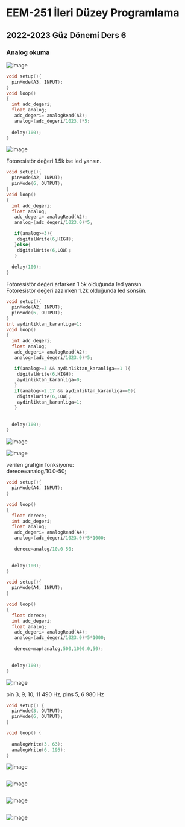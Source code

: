 # EEM-251 İleri Düzey Programlama

## 2022-2023 Güz Dönemi Ders 6

### Analog okuma


![image](files/06/1.png)

```C++
void setup(){
  pinMode(A3, INPUT);
}
void loop()
{
  int adc_degeri;
  float analog;
   adc_degeri= analogRead(A3);
   analog=(adc_degeri/1023.)*5;
  
  delay(100);
}
```


![image](files/06/2.png)

Fotoresistör değeri 1.5k ise led yansın.

```C++
void setup(){
  pinMode(A2, INPUT);
  pinMode(6, OUTPUT);
}
void loop()
{
  int adc_degeri;
  float analog;
   adc_degeri= analogRead(A2);
   analog=(adc_degeri/1023.0)*5;

   if(analog>=3){
    digitalWrite(6,HIGH);
   }else{
    digitalWrite(6,LOW);
   }
  
  delay(100);
}
```

Fotoresistör değeri artarken 1.5k olduğunda led yansın.   
Fotoresistör değeri azalırken 1.2k olduğunda led sönsün.   

```C++
void setup(){
  pinMode(A2, INPUT);
  pinMode(6, OUTPUT);
}
int aydinliktan_karanliga=1;
void loop()
{
  int adc_degeri;
  float analog;
   adc_degeri= analogRead(A2);
   analog=(adc_degeri/1023.0)*5;

   if(analog>=3 && aydinliktan_karanliga==1 ){
    digitalWrite(6,HIGH);
    aydinliktan_karanliga=0;
   }
   if(analog<=2.17 && aydinliktan_karanliga==0){
    digitalWrite(6,LOW);
    aydinliktan_karanliga=1;
   }
  
 
  delay(100);
}
```


![image](files/06/3.png)   

![image](files/06/4.png)   

verilen grafiğin fonksiyonu:  
derece=analog/10.0-50;

```C++
void setup(){
  pinMode(A4, INPUT);
}

void loop()
{
  float derece;
  int adc_degeri;
  float analog;
   adc_degeri= analogRead(A4);
   analog=(adc_degeri/1023.0)*5*1000;

   derece=analog/10.0-50;
  
 
  delay(100);
}
```


```C++
void setup(){
  pinMode(A4, INPUT);
}

void loop()
{
  float derece;
  int adc_degeri;
  float analog;
   adc_degeri= analogRead(A4);
   analog=(adc_degeri/1023.0)*5*1000;

   derece=map(analog,500,1000,0,50);
  
 
  delay(100);
}
```


![image](files/06/5.png)

pin 3, 9, 10, 11 490 Hz, pins 5, 6 980 Hz

```C++
void setup() {
  pinMode(3, OUTPUT);  
  pinMode(6, OUTPUT);
}

void loop() {
  
  analogWrite(3, 63); 
  analogWrite(6, 195);
}
```


![image](files/06/_.png)

```C++

```


![image](files/06/_.png)

```C++

```


![image](files/06/_.png)

```C++

```


![image](files/06/_.png)

```C++

```